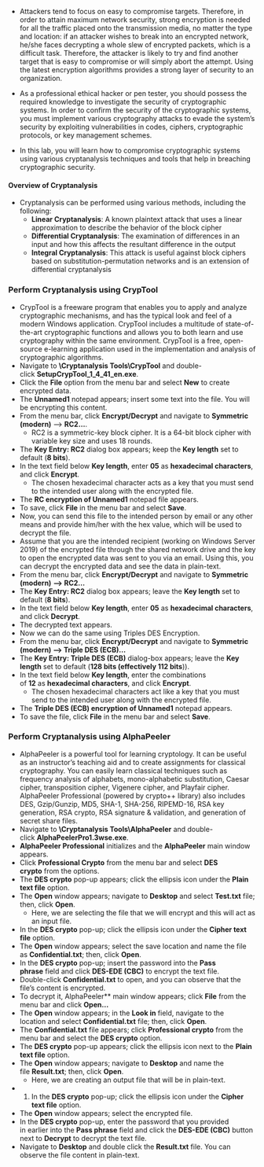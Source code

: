 - Attackers tend to focus on easy to compromise targets. Therefore, in order to attain maximum network security, strong encryption is needed for all the traffic placed onto the transmission media, no matter the type and location: if an attacker wishes to break into an encrypted network, he/she faces decrypting a whole slew of encrypted packets, which is a difficult task. Therefore, the attacker is likely to try and find another target that is easy to compromise or will simply abort the attempt. Using the latest encryption algorithms provides a strong layer of security to an organization.

- As a professional ethical hacker or pen tester, you should possess the required knowledge to investigate the security of cryptographic systems. In order to confirm the security of the cryptographic systems, you must implement various cryptography attacks to evade the system’s security by exploiting vulnerabilities in codes, ciphers, cryptographic protocols, or key management schemes.

- In this lab, you will learn how to compromise cryptographic systems using various cryptanalysis techniques and tools that help in breaching cryptographic security.


#### **Overview of Cryptanalysis**

- Cryptanalysis can be performed using various methods, including the following:
	- **Linear Cryptanalysis**: A known plaintext attack that uses a linear approximation to describe the behavior of the block cipher
	- **Differential Cryptanalysis**: The examination of differences in an input and how this affects the resultant difference in the output
	- **Integral Cryptanalysis**: This attack is useful against block ciphers based on substitution-permutation networks and is an extension of differential cryptanalysis


### Perform Cryptanalysis using CrypTool

- CrypTool is a freeware program that enables you to apply and analyze cryptographic mechanisms, and has the typical look and feel of a modern Windows application. CrypTool includes a multitude of state-of-the-art cryptographic functions and allows you to both learn and use cryptography within the same environment. CrypTool is a free, open-source e-learning application used in the implementation and analysis of cryptographic algorithms.
- Navigate to **\Cryptanalysis Tools\CrypTool** and double-click **SetupCrypTool_1_4_41_en.exe**.
- Click the **File** option from the menu bar and select **New** to create encrypted data.
- The **Unnamed1** notepad appears; insert some text into the file. You will be encrypting this content.
- From the menu bar, click **Encrypt/Decrypt** and navigate to **Symmetric (modern)** --> **RC2…**.
	- RC2 is a symmetric-key block cipher. It is a 64-bit block cipher with variable key size and uses 18 rounds.
- The **Key Entry: RC2** dialog box appears; keep the **Key length** set to default (**8 bits**).
- In the text field below **Key length**, enter **05** as **hexadecimal characters**, and click **Encrypt**.
	- The chosen hexadecimal character acts as a key that you must send to the intended user along with the encrypted file.
- The **RC encryption of Unnamed1** notepad file appears.
- To save, click **File** in the menu bar and select **Save**.
- Now, you can send this file to the intended person by email or any other means and provide him/her with the hex value, which will be used to decrypt the file.
- Assume that you are the intended recipient (working on Windows Server 2019) of the encrypted file through the shared network drive and the key to open the encrypted data was sent to you via an email. Using this, you can decrypt the encrypted data and see the data in plain-text.
- From the menu bar, click **Encrypt/Decrypt** and navigate to **Symmetric (modern)** **--> RC2…**
- The **Key Entry: RC2** dialog box appears; leave the **Key length** set to default (**8 bits**).
- In the text field below **Key length**, enter **05** as **hexadecimal characters**, and click **Decrypt**.
- The decrypted text appears.
- Now we can do the same using Triples DES Encryption.
- From the menu bar, click **Encrypt/Decrypt** and navigate to **Symmetric (modern) --> Triple DES (ECB)…**
- The **Key Entry: Triple DES (ECB)** dialog-box appears; leave the **Key length** set to default (**128 bits (effectively 112 bits**)).
- In the text field below **Key length**, enter the combinations of **12** as **hexadecimal characters**, and click **Encrypt**.
	- The chosen hexadecimal characters act like a key that you must send to the intended user along with the encrypted file.
- The **Triple DES (ECB) encryption of Unnamed1** notepad appears.
- To save the file, click **File** in the menu bar and select **Save**.



### Perform Cryptanalysis using AlphaPeeler

- AlphaPeeler is a powerful tool for learning cryptology. It can be useful as an instructor’s teaching aid and to create assignments for classical cryptography. You can easily learn classical techniques such as frequency analysis of alphabets, mono-alphabetic substitution, Caesar cipher, transposition cipher, Vigenere cipher, and Playfair cipher. AlphaPeeler Professional (powered by crypto++ library) also includes DES, Gzip/Gunzip, MD5, SHA-1, SHA-256, RIPEMD-16, RSA key generation, RSA crypto, RSA signature & validation, and generation of secret share files.
- Navigate to **\Cryptanalysis Tools\AlphaPeeler** and double-click **AlphaPeelerPro1.3wse.exe**.
- **AlphaPeeler Professional** initializes and the **AlphaPeeler** main window appears.
- Click **Professional Crypto** from the menu bar and select **DES crypto** from the options.
- The **DES crypto** pop-up appears; click the ellipsis icon under the **Plain text file** option.
- The **Open** window appears; navigate to **Desktop** and select **Test.txt** file; then, click **Open**.
	- Here, we are selecting the file that we will encrypt and this will act as an input file.
- In the **DES crypto** pop-up; click the ellipsis icon under the **Cipher text file** option.
- The **Open** window appears; select the save location and name the file as **Confidential.txt**; then, click **Open**.
- In the **DES crypto** pop-up; insert the password into the **Pass phrase** field and click **DES-EDE (CBC)** to encrypt the text file.
- Double-click **Confidential.txt** to open, and you can observe that the file’s content is encrypted.
- To decrypt it, AlphaPeeler** main window appears; click **File** from the menu bar and click **Open…**
- The **Open** window appears; in the **Look in** field, navigate to the location and select **Confidential.txt** file; then, click **Open**.
- The **Confidential.txt** file appears; click **Professional crypto** from the menu bar and select the **DES crypto** option.
- The **DES crypto** pop-up appears; click the ellipsis icon next to the **Plain text file** option.
- The **Open** window appears; navigate to **Desktop** and name the file **Result.txt**; then, click **Open**.
	- Here, we are creating an output file that will be in plain-text.
- 1.  In the **DES crypto** pop-up; click the ellipsis icon under the **Cipher text file** option.
- The **Open** window appears; select the encrypted file.
- In the **DES crypto** pop-up, enter the password that you provided in earlier into the **Pass phrase** field and click the **DES-EDE (CBC)** button next to **Decrypt** to decrypt the text file.
- Navigate to **Desktop** and double click the **Result.txt** file. You can observe the file content in plain-text.